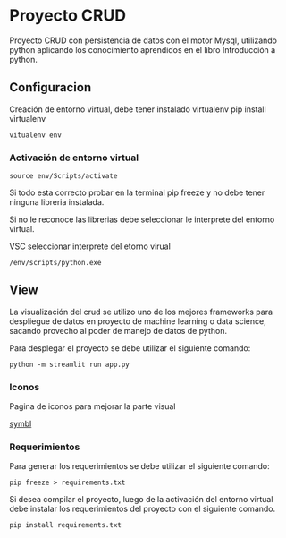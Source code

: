 # Proyecto CRUD

Proyecto CRUD con persistencia de datos con el motor Mysql, utilizando python aplicando los conocimiento aprendidos en el libro Introducción a python.

## Configuracion

Creación de entorno virtual, debe tener instalado virtualenv pip install virtualenv

`
vitualenv env
`

### Activación de entorno virtual

`
source env/Scripts/activate
`

Si todo esta correcto probar en la terminal pip freeze y no debe tener ninguna libreria instalada.

Si no le reconoce las librerias debe seleccionar le interprete del entorno virtual.

VSC seleccionar interprete del etorno virual

`
/env/scripts/python.exe
`

## View

La visualización del crud se utilizo uno de los mejores frameworks para despliegue de datos en proyecto de machine learning o data science, sacando provecho al poder de manejo de datos de python.

Para desplegar el proyecto se debe utilizar el siguiente comando:

`
python -m streamlit run app.py
`

### Iconos

Pagina de iconos para mejorar la parte visual

[symbl](https://symbl.cc/es/)

### Requerimientos

Para generar los requerimientos se debe utilizar el siguiente comando:

`pip freeze > requirements.txt`

Si desea compilar el proyecto, luego de la activación del entorno virtual debe instalar los requerimientos del proyecto con el siguiente comando.

`pip install requirements.txt`
